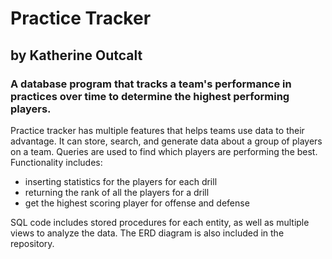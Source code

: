 # Practice Tracker
## by Katherine Outcalt
### A database program that tracks a team's performance in practices over time to determine the highest performing players.

Practice tracker has multiple features that helps teams use data to their advantage. It can store, search, and generate data about a group of players on a team. Queries are used to find which players are performing the best. Functionality includes:
- inserting statistics for the players for each drill
- returning the rank of all the players for a drill 
- get the highest scoring player for offense and defense 

SQL code includes stored procedures for each entity, as well as multiple views to analyze the data. The ERD diagram is also included in the repository. 

